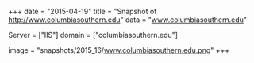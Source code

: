 
+++
date = "2015-04-19"
title = "Snapshot of http://www.columbiasouthern.edu"
data = "www.columbiasouthern.edu"

Server = ["IIS"]
domain = ["columbiasouthern.edu"]

  image = "snapshots/2015_16/www.columbiasouthern.edu.png"
+++
#
